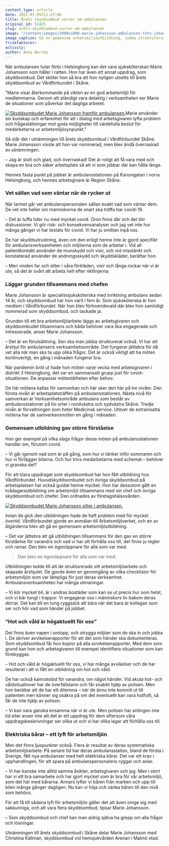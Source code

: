 ```yaml
---
content_type: article
date: 2021-01-05T11:27:06
title: Årets skyddsombud värnar om ambulansen
original_id: 53425
slug: arets-skyddsombud-varnar-om-ambulansen
image: "/content/images/2000x1000-marie-johansson-ambulansen-foto-johan-nilsson-tt-1.jpg"
image_caption: Gå en gemensam arbetsmiljöutbildning, jobba strukturerat med stöd av årshjul och gör täta risk- och konsekvensanalyser, tipsar Marie Johansson. Hon är årets skyddsombud i Vårdförbundet Skåne.
friskfaktorer:
activity:
author: Anna Norrby
---
```


När ambulansen tutar förbi i Helsingborg kan det vara sjuksköterskan Marie Johansson som håller i ratten. Hon har även ett annat uppdrag, som skyddsombud. Det sköter hon så bra att hon nyligen utsetts till årets skyddsombud av Vårdförbundet i Skåne.

”Marie visar återkommande på vikten av en god arbetsmiljö för medlemmarna. Genom att ständigt vara delaktig i verksamheten ser Marie de situationer som påverkar det dagliga arbetet.

[![Skyddsombudet Marie Johansson framför ambulansen.](https://www.suntarbetsliv.se/wp-content/uploads/2021/01/200x220-marie-johansson-ambulansen-foto-johan-nilsson-tt-1.jpg)](https://www.suntarbetsliv.se/wp-content/uploads/2021/01/200x220-marie-johansson-ambulansen-foto-johan-nilsson-tt-1.jpg)Marie använder sin kunskap och erfarenhet för att i dialog med arbetsgivaren lyfta problem och frågeställningar mot goda möjligheter till värdefulla beslut för medarbetarna ur arbetsmiljösynpunkt.”

Så står det i utnämningen till årets skyddsombud i Vårdförbundet Skåne. Marie Johansson visste att hon var nominerad, men blev ändå överraskad av utnämningen.

– Jag är stolt och glad, och överraskad! Det är roligt att få vara med och skapa en bra och säker arbetsplats så att vi som jobbar där kan hålla länge.

Hennes fasta punkt på jobbet är ambulansstationen på Kanongatan i norra Helsingborg, och hennes arbetsgivare är Region Skåne.

### Vet sällan vad som väntar när de rycker ut

När larmet går vet ambulanspersonalen sällan exakt vad som väntar dem. De vet inte heller om människorna de snart ska träffa har covid-19.

– Det är tuffa tider nu med mycket covid. Oron finns där och det blir diskussioner. Vi gör risk- och konsekvensanalyser och jag vet inte hur många gånger vi har testats för covid. Vi har ju smittan inpå oss.

De har skyddsutrustning, även om den enligt henne inte är gjord specifikt för ambulansverksamheten och miljöerna som de arbetar i. Vid all patientkontakt använder de munskydd och visir, och vid misstänkt och konstaterad använder de andningsskydd och skyddskläder, berättar hon.

– Men vinden far och sliter i våra förkläden, visir och långa rockar när vi är ute, så det är svårt att arbeta helt efter riktlinjerna.

### Lägger grunden tillsammans med chefen

Marie Johansson är specialistsjuksköterska med inriktning ambulans sedan 14 år, och skyddsombud har hon varit i fem år. Som sjuksköterska är hon medlem i Vårdförbundet. När hon blev förtroendevald där blev hon samtidigt nominerad som skyddsombud, och tackade ja.

Grunden till ett bra arbetsmiljöarbete läggs av arbetsgivaren och skyddsombudet tillsammans och båda behöver vara lika engagerade och intresserade, anser Marie Johansson.

– Det är en förutsättning. Sen ska man jobba strukturerat också. Vi har ett årshjul för ambulansens verksamhetsområde. Det fungerar jättebra för då vet alla när man ska ta upp olika frågor. Det är också viktigt att ha möten kontinuerligt, en gång i månaden fungerar bra.

När pandemin bröt ut hade hon möten varje vecka med arbetsgivaren i distrikt 3 Helsingborg, det var en sammansatt grupp just för covid-situationen. De anpassar mötestätheten efter behov.

De här mötena kallas för samverkan och här sker den här på tre nivåer. Den första nivån är arbetsplatsträffen på ambulansstationen. Nästa nivå för samverkan är Verksamhetsområde ambulans som består av ambulansstationer på tio orter i nordvästra och sydvästra Skåne. Tredje nivån är förvaltningen som heter Medicinsk service. Utöver de extrainsatta mötena har de samverkansmöten en gång i månaden.

### Gemensam utbildning gav större förståelse

Hon ger exempel på vilka slags frågor deras möten på ambulansstationen handlar om, förutom covid.

– Vi går igenom vad som är på gång, som hur vi tänker inför sommaren och hur vi förlägger bilarna. Och hur trivs medarbetarna med schemat – behöver vi granska det?

För att klara uppdraget som skyddsombud har hon fått utbildning hos Vårdförbundet. Huvudskyddsombudet och övriga skyddsombud på arbetsplatsen har också guidat henne mycket. Hon har dessutom gått en tvådagarsutbildning om arbetsmiljö tillsammans med sin chef och övriga skyddsombud och chefer. Den ordnades av företagshälsovården.

[![Skyddsombudet Marie Johansson sitter i ambulansen.](https://www.suntarbetsliv.se/wp-content/uploads/2021/01/750x400-marie-johansson-ambulansen-foto-johan-nilsson-tt-1.jpg)](https://www.suntarbetsliv.se/wp-content/uploads/2021/01/750x400-marie-johansson-ambulansen-foto-johan-nilsson-tt-1.jpg)

Innan de gick den utbildningen hade de haft problem med för mycket övertid. Vårdförbundet gjorde en anmälan till Arbetsmiljöverket, och en av åtgärderna blev att gå en gemensam arbetsmiljöutbildning.

– Det var jättebra att gå utbildningen tillsammans för den gav en större förståelse för varandra och vad vi har att förhålla oss till, det finns ju regler och ramar. Den blev en ögonöppnare för alla som var med.

> Den blev en ögonöppnare för alla som var med.

Utbildningen ledde till att de strukturerade sitt arbetsmiljöarbete och skapade årshjulet. De gjorde även en genomgång av vilka checklistor för arbetsmiljön som var lämpliga för just deras verksamhet.  
Ambulansverksamheten har många utmaningar.

– Vi kör mycket bil, är i andras bostäder som kan se ut precis hur som helst, och vi bär tungt i trappor. Vi engagerar oss i människors liv bakom deras dörrar. Det kan bli en tung ryggsäck att bära när det bara är kollegan som ser och hör vad som händer på jobbet.

### “Hot och våld är högaktuellt för oss”

Det finns även vapen i omlopp, och otrygga miljöer som de ska in och jobba i. De skriver avvikelserapporter för att det som händer ska dokumenteras. Som skyddsombud får hon kopior på alla avvikelserapporter. Med dem som grund kan hon och arbetsgivaren till exempel identifiera situationer som kan förebyggas.

– Hot och våld är högaktuellt för oss, vi har många avvikelser och de har resulterat i att vi fått en utbildning om hot och våld.

De har också kamratstöd för varandra, om något händer. Vid akuta hot- och våldsituationer har de överfallslarm och får snabbt hjälp av polisen. Men hon berättar att de har ett dilemma – när de ännu inte kommit ut till patienten men känner sig osäkra på om det eventuellt kan vara hotfullt, så får de inte hjälp av polisen.

– Vi kan vara ganska ensamma när vi är ute. Men polisen har antingen inte tid eller anser inte att det är ett uppdrag för dem eftersom våra uppdragsbeskrivningar ser olika ut och vi har olika lagar att förhålla oss till.

### Elektriska bårar – ett lyft för arbetsmiljön

Men det finns ljuspunkter också. Flera är resultat av deras systematiska arbetsmiljöarbete: På senare tid har deras ambulansstation, bland de första i Sverige, fått nya ambulanser med helt elektriska bårar. Det var ett krav i upphandlingen, för att spara på ambulanspersonalens ryggar och axlar.

– Vi har kanske inte alltid samma åsikter, arbetsgivaren och jag. Men i stort har vi ett bra samarbete och har gjort mycket som är bra för vår arbetsmiljö, som det här med bårarna. Annars lyfter vi båren från marken och upp till bilen många gånger dagligen. Nu kan vi höja och sänka båren till den nivå som behövs.

För att få till sådana lyft för arbetsmiljön gäller det att även omge sig med sakkunniga, och att vara flera skyddsombud, tipsar Marie Johansson.

– Som skyddsombud och chef kan man aldrig själva ha grepp om alla frågor och lösningar.

Utnämningen till årets skyddsombud i Skåne delar Marie Johansson med Christina Källman, skyddsombud vid hemsjukvården Arenan i Malmö stad.
